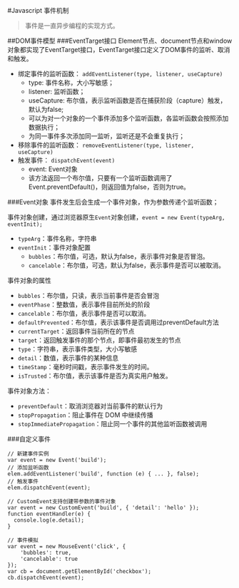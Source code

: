 #Javascript 事件机制
> 事件是一直异步编程的实现方式。

##DOM事件模型
###EventTarget接口
Element节点、document节点和window对象都实现了EventTarget接口，EventTarget接口定义了DOM事件的监听、取消和触发。

+ 绑定事件的监听函数： `addEventListener(type, listener, useCapture)`
    * type: 事件名称，大小写敏感；
    * listener: 监听函数；
    * useCapture: 布尔值，表示监听函数是否在捕获阶段（capture）触发，默认为false;
    * 可以为对一个对象的一个事件添加多个监听函数，各监听函数会按照添加数据执行；
    * 为同一事件多次添加同一监听，监听还是不会重复执行；
+ 移除事件的监听函数： `removeEventListener(type, listener, useCapture)`
+ 触发事件： `dispatchEvent(event)`
    * event: Event对象
    * 该方法返回一个布尔值，只要有一个监听函数调用了Event.preventDefault()，则返回值为false，否则为true。

###Event对象
事件发生后会生成一个事件对象，作为参数传递个监听函数；

事件对象创建，通过浏览器原生`Event`对象创建，`event = new Event(typeArg, eventInit);`

+ `typeArg`：事件名称，字符串
+ `eventInit`：事件对象配置
    * `bubbles`：布尔值，可选，默认为false，表示事件对象是否冒泡。
    * `cancelable`：布尔值，可选，默认为false，表示事件是否可以被取消。

事件对象的属性

+ `bubbles`：布尔值，只读，表示当前事件是否会冒泡
+ `eventPhase`：整数值，表示事件目前所处的阶段
+ `cancelable`：布尔值，表示事件是否可以取消。
+ `defaultPrevented`：布尔值，表示该事件是否调用过preventDefault方法
+ `currentTarget`：返回事件当前所在的节点
+ `target`：返回触发事件的那个节点，即事件最初发生的节点
+ `type`：字符串，表示事件类型，大小写敏感
+ `detail`：数值，表示事件的某种信息
+ `timeStamp`：毫秒时间戳，表示事件发生的时间。
+ `isTrusted`：布尔值，表示该事件是否为真实用户触发。

事件对象方法：

+ `preventDefault`：取消浏览器对当前事件的默认行为
+ `stopPropagation`：阻止事件在 DOM 中继续传播
+ `stopImmediatePropagation`：阻止同一个事件的其他监听函数被调用

###自定义事件


    // 新建事件实例
    var event = new Event('build');
    // 添加监听函数
    elem.addEventListener('build', function (e) { ... }, false);
    // 触发事件
    elem.dispatchEvent(event);
    
    // CustomEvent支持创建带参数的事件对象
    var event = new CustomEvent('build', { 'detail': 'hello' });
    function eventHandler(e) {
      console.log(e.detail);
    }

    // 事件模拟
    var event = new MouseEvent('click', {
        'bubbles': true,
        'cancelable': true
    });
    var cb = document.getElementById('checkbox');
    cb.dispatchEvent(event);